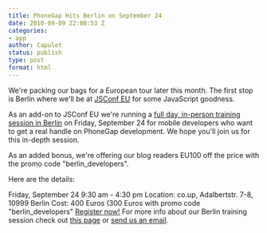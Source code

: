 ```yaml
---
title: PhoneGap Hits Berlin on September 24
date: 2010-09-09 22:08:53 Z
categories:
- app
author: Capulet
status: publish
type: post
format: html
---
```


We're packing our bags for a European tour later this month. The first stop is Berlin where we'll be at [JSConf EU](http://jsconf.eu/2010/) for some JavaScript goodness.

As an add-on to JSConf EU we're running a [full day, in-person training session in Berlin](http://mobileappdevtraining12.eventbrite.com/) on Friday, September 24 for mobile developers who want to get a real handle on PhoneGap development. We hope you'll join us for this in-depth session.

As an added bonus, we're offering our blog readers EU100 off the price with the promo code "berlin_developers".

Here are the details:

Friday, September 24 9:30 am - 4:30 pm Location: co.up, Adalbertstr. 7-8, 10999 Berlin Cost: 400 Euros (300 Euros with promo code "berlin_developers" [Register now!](http://mobileappdevtraining12.eventbrite.com/) For more info about our Berlin training session check out [this page](http://mobileappdevtraining12.eventbrite.com/) or [send us an email](mailto:admin@nitobi.com).
